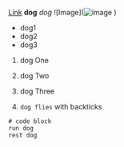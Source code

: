 [Link]([http://a.com](https://cdn.fotofits.com/petzlover/gallery/img/l/chiweenie-dog-845684.jpg)https://cdn.fotofits.com/petzlover/gallery/img/l/chiweenie-dog-845684.jpg)
**dog**
*dog*
![Image](![image](![image](https://github.com/crashiscool1/cse15l-lab-reports/assets/146884037/d76f99ed-bb45-452b-badf-933beb0f3328)
)
)


* dog1
* dog2
* dog3



1. dog One
2. dog Two
3. dog Three

4. `dog flies` with backticks




```
# code block
run dog
rest dog
```
